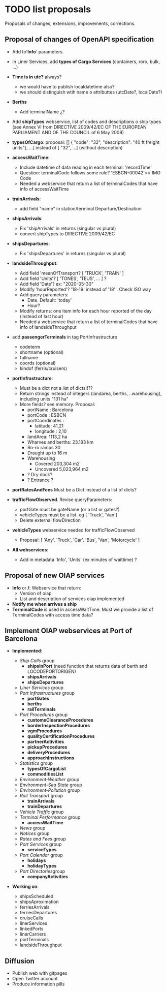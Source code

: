 # TODO list proposals

Proposals of changes, extensions, improvements, corrections.

## Proposal of changes of OpenAPI specification

- Add to'**Info**'  parameters.
- In Liner Services, add **types of Cargo Services** (containers, roro, bulk, ...)
- **Time is in utc?** always? 
  - we would have to publish localdatetime also?
  - we should distinguish wtih name o attributtes (utcDate?, localDate?)
- **Berths**
  - Add terminalName ¿?
- Add **shipTypes** webservice, list of codes and descriptions o ship types (see Annex VI from DIRECTIVE 2009/42/EC OF THE EUROPEAN PARLIAMENT AND OF THE COUNCIL of 6 May 2009)
- **typesOfCargo**: proposal: [] { "code": "32", "description": "40 ft freight units"}, ...] instead of 	[ "32", ...] (without description)
- **accessWaitTime**:
  - Include datetime of data reading in each terminal: 'recordTime'
  - Question: terminalCode follows some rule? 'ESBCN-00042'>> IMO Code
  - Needed a webservice that return a list of terminalCodes that have info of accessWaitTime

- **trainArrivals**:
  - add field "name" in station/terminal Departure/Destination

- **shipsArrivals**:
  - Fix 'shipArrivals' in returns (singular vs plural)
  - convert shipTypes to DIRECTIVE 2009/42/EC 

- **shipsDepartures**:
  - Fix 'shipsDepartures' in returns (singular vs plural)

- **landsideThroughput**:
  - Add field 'meanOfTransport? [ 'TRUCK', 'TRAIN' ]
  - Add field 'Units'?  [ 'TONES', 'TEUS', ... ] ?
  - Add field 'Date'? ex: "2020-05-30"
  - Modify 'hourReported'? '18-19' instead of '18' . Check ISO way
  - Add query parameters:
    - Date. Default: 'today'
    - Hour?
  - Modify returns: one item info for each hour reported of the day (instead of last hour)
  - Needed a webservice that return a list of terminalCodes that have info of landsideThroughput

- add **passengerTerminals** in tag PortInfrastructure
  - codeterm
  - shortname (optional)
  - fullname
  - coords (optional)
  - kindof (ferris/cruisers)

- **portInfrastructure**: 
  - Must be a dict not a list of dicts!!??
  - Return strings instead of integers (landarea, berths, ..warehousing), including units "131 ha"
  - More fields? see memory. Proposal:
    - portName : Barcelona
    - portCode : ESBCN
    - portCoordinates :
      - latitude: 41,21
      - longitude : 2,10
    - landArea: 1113,2 ha
    - Wharves and berths: 23.183 km
    - Ro-ro ramps 30
    - Draught up to 16 m
    - Warehousing
      - Covered 203,304 m2
      - Uncovered 5,023,964 m2
    - ? Dry dock?
    - ? Entrance ?

- **portRatesAndFees** Must be a Dict instead of a list of dicts?
- **trafficFlowObserved**. Revise queryParameters:
  - portGate must be gateName (or a list or gates?)
  - vehicleTypes must be a list. eg [ 'Truck', 'Van']
  - Delete external flowDirection
- **vehicleTypes** webservice needed for trafficFlowObserved
  - Proposal: [ 'Any', 'Truck', 'Car', 'Bus', 'Van', 'Motorcycle' ]
- **All webservices**:
  - Add in metadata 'Info', 'Units' (ex minutes of waittime) ?

## Proposal of new OIAP services
- **Info** or **/**: Webservice that return:
  - Version of oiap
  - List and description of services oiap implemented
- **Notify me when arrives a ship**
- **TerminalCode** is used in accessWaitTime. Must we provide a list of TerminalCodes with access time data?

## Implement OIAP webservices at Port of Barcelona

- **Implemented**:
  - *Ship Calls* group
    - **shipsInPort** (need function that returns data of berth and LOCODEPORTORIGEN)
    - **shipsArrivals**
    - **shipsDepartures**
  - *Liner Services* group
  - *Port Infrastructures* group
    - **portGates**
    - **berths**
    - **railTerminals**
  - *Port Procedures* group
    - **customsClearanceProcedures**
    - **borderInspectionProcedures**
    - **vgmProcedures**
    - **qualityCertificationProcedures**
    - **partnerActivities**
    - **pickupProcedures**
    - **deliveryProcedures**
    - **approachInstructions**
  - *Statistics* group
    - **typesOfCargoList**
    - **commoditiesList**
  - *Environment-Weather* group
  - *Environment-Sea State* group
  - *Environment-Pollution* group
  - *Rail Transport* group
    - **trainArrivals**
    - **trainDepartures**
  - *Vehicle Traffic* group
  - *Terminal Performance* group
    - **accessWaitTime**
  - *News* group
  - *Notices* group
  - *Rates and Fees* group
  - *Port Services* group
    - **serviceTypes**
  - *Port Calendar* group
    - **holidays**
    - **holidayTypes**
  - *Port Directories*group
    - **companyActivities**
  
- **Working on**:
  - shipsScheduled
  - shipsAproximation
  - ferriesArrivals
  - ferriesDepartures
  - cruiseCalls
  - linerServices
  - linkedPorts
  - linerCarriers
  - portTerminals
  - landsideThroughput

## Diffusion

- Publish web with gitpages
- Open Twitter account
- Produce information pills
